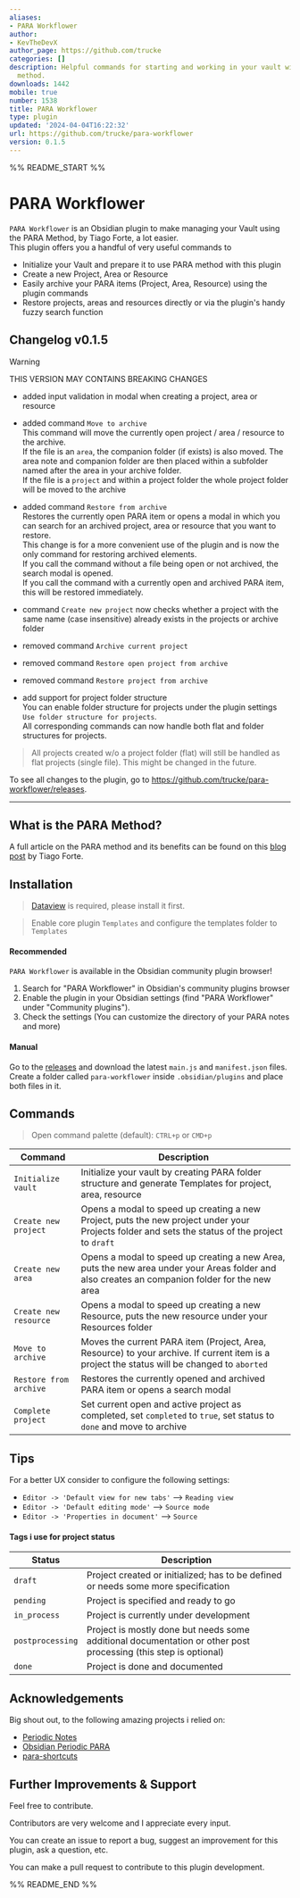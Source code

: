 ```yaml
---
aliases:
- PARA Workflower
author:
- KevTheDevX
author_page: https://github.com/trucke
categories: []
description: Helpful commands for starting and working in your vault with the PARA
  method.
downloads: 1442
mobile: true
number: 1538
title: PARA Workflower
type: plugin
updated: '2024-04-04T16:22:32'
url: https://github.com/trucke/para-workflower
version: 0.1.5
---
```


%% README_START %%

# PARA Workflower

`PARA Workflower` is an Obsidian plugin to make managing your Vault using the PARA Method, by Tiago Forte, a lot easier.  
This plugin offers you a handful of very useful commands to  
- Initialize your Vault and prepare it to use PARA method with this plugin
- Create a new Project, Area or Resource
- Easily archive your PARA items (Project, Area, Resource) using the plugin commands
- Restore projects, areas and resources directly or via the plugin's handy fuzzy search function

## Changelog v0.1.5

> [!warning] 
> THIS VERSION MAY CONTAINS BREAKING CHANGES

- added input validation in modal when creating a project, area or resource   

- added command `Move to archive`  
This command will move the currently open project / area / resource to the archive.  
If the file is an `area`, the companion folder (if exists) is also moved. The area note and companion folder are then placed within a subfolder named after the area in your archive folder.  
If the file is a `project` and within a project folder the whole project folder will be moved to the archive  
	
- added command `Restore from archive`  
Restores the currently open PARA item or opens a modal in which you can search for an archived project, area or resource that you want to restore.  
This change is for a more convenient use of the plugin and is now the only command for restoring archived elements.  
If you call the command without a file being open or not archived, the search modal is opened.  
If you call the command with a currently open and archived PARA item, this will be restored immediately.  

- command `Create new project` now checks whether a project with the same name (case insensitive) already exists in the projects or archive folder

- removed command `Archive current project`
- removed command `Restore open project from archive`
- removed command `Restore project from archive`   

- add support for project folder structure  
You can enable folder structure for projects under the plugin settings `Use folder structure for projects`.  
All corresponding commands can now handle both flat and folder structures for projects.  

> All projects created w/o a project folder (flat) will still be handled as flat projects (single file). This might be changed in the future.


To see all changes to the plugin, go to https://github.com/trucke/para-workflower/releases.

---

## What is the PARA Method?

A full article on the PARA method and its benefits can be found on this [blog post](https://fortelabs.co/blog/para/) by Tiago Forte.

## Installation

> [Dataview](https://github.com/blacksmithgu/obsidian-dataview) is required, please install it first.  

> Enable core plugin `Templates` and configure the templates folder to `Templates`

#### Recommended

`PARA Workflower` is available in the Obsidian community plugin browser!

1. Search for "PARA Workflower" in Obsidian's community plugins browser
2. Enable the plugin in your Obsidian settings (find "PARA Workflower" under "Community plugins").
3. Check the settings (You can customize the directory of your PARA notes and more)

#### Manual

Go to the [releases](https://github.com/trucke/para-workflower/releases) and download the latest `main.js` and `manifest.json` files.
Create a folder called `para-workflower` inside `.obsidian/plugins` and place both files in it.


## Commands
> Open command palette (default): `CTRL+p` or `CMD+p`

| Command                | Description                                                                                                                                     |
| ---------------------- | ----------------------------------------------------------------------------------------------------------------------------------------------- |
| `Initialize vault`     | Initialize your vault by creating PARA folder structure and generate Templates for project, area, resource                                      |
| `Create new project`   | Opens a modal to speed up creating a new Project, puts the new project under your Projects folder and sets the status of the project to `draft` |
| `Create new area`      | Opens a modal to speed up creating a new Area, puts the new area under your Areas folder and also creates an companion folder for the new area  |
| `Create new resource`  | Opens a modal to speed up creating a new Resource, puts the new resource under your Resources folder                                            |
| `Move to archive`      | Moves the current PARA item (Project, Area, Resource) to your archive. If current item is a project the status will be changed to `aborted`     |
| `Restore from archive` | Restores the currently opened and archived PARA item or opens a search modal                                                                    |
| `Complete project`     | Set current open and active project as completed, set `completed` to `true`, set status to `done` and move to archive                           |

## Tips

For a better UX consider to configure the following settings:  
- `Editor -> 'Default view for new tabs'` --> `Reading view`
- `Editor -> 'Default editing mode'` --> `Source mode`
- `Editor -> 'Properties in document'` --> `Source`

#### Tags i use for project status

| Status           | Description                                                                                                     |
| ---------------- | --------------------------------------------------------------------------------------------------------------- |
| `draft`          | Project created or initialized; has to be defined or needs some more specification                              |
| `pending`        | Project is specified and ready to go                                                                            |
| `in_process`     | Project is currently under development                                                                          |
| `postprocessing` | Project is mostly done but needs some additional documentation or other post processing (this step is optional) |
| `done`           | Project is done and documented                                                                                  |


## Acknowledgements

Big shout out, to the following amazing projects i relied on:

- [Periodic Notes](https://github.com/liamcain/obsidian-periodic-notes)
- [Obsidian Periodic PARA](https://github.com/quanru/obsidian-periodic-para)
- [para-shortcuts](https://github.com/gOATiful/para-shortcuts)


## Further Improvements & Support

Feel free to contribute.

Contributors are very welcome and I appreciate every input.

You can create an issue to report a bug, suggest an improvement for this plugin, ask a question, etc.

You can make a pull request to contribute to this plugin development.


%% README_END %%
